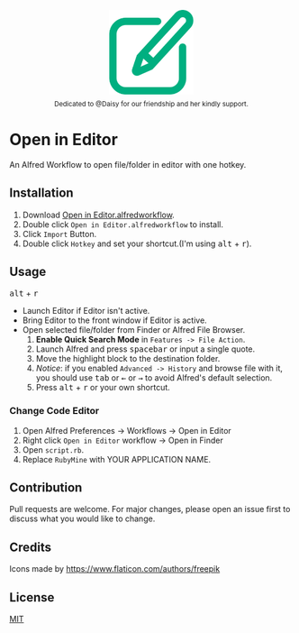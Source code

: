 <p align="center">
  <img src="icon.png" alt="Open in Editor Logo" height="150px"><br>
  <sub>Dedicated to @Daisy for our friendship and her kindly support.</sub>
</p>

# Open in Editor
An Alfred Workflow to open file/folder in editor with one hotkey.

## Installation
1. Download [Open in Editor.alfredworkflow](https://github.com/willbchang/alfred-open-in-editor/releases/latest).
2. Double click `Open in Editor.alfredworkflow` to install.
3. Click `Import` Button.
4. Double click `Hotkey` and set your shortcut.(I'm using <kbd>alt</kbd> + <kbd>r</kbd>).

## Usage
<kbd>alt</kbd> + <kbd>r</kbd>
- Launch Editor if Editor isn't active.
- Bring Editor to the front window if Editor is active.
- Open selected file/folder from Finder or Alfred File Browser.
  1. **Enable Quick Search Mode** in `Features -> File Action`.
  2. Launch Alfred and press <kbd>spacebar</kbd> or input a single quote.
  3. Move the highlight block to the destination folder.
  4. *Notice*: if you enabled `Advanced -> History` and browse file with it, you should use <kbd>tab</kbd> or <kbd>←</kbd> or <kbd>→</kbd> to avoid Alfred's default selection.
  5. Press <kbd>alt</kbd> + <kbd>r</kbd> or your own shortcut.
  

### Change Code Editor
1. Open Alfred Preferences -> Workflows  -> Open in Editor
2. Right click `Open in Editor` workflow -> Open in Finder
3. Open `script.rb`.
4. Replace `RubyMine` with YOUR APPLICATION NAME.

## Contribution
Pull requests are welcome. For major changes, please open an issue first to discuss what you would like to change.

## Credits
Icons made by https://www.flaticon.com/authors/freepik

## License
[MIT](LICENSE)
